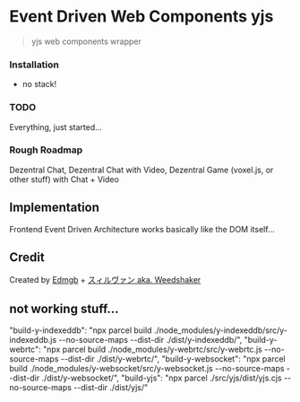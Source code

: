 # Event Driven Web Components yjs

> yjs web components wrapper


### Installation

- no stack!


### TODO

Everything, just started...

### Rough Roadmap

Dezentral Chat, Dezentral Chat with Video, Dezentral Game (voxel.js, or other stuff) with Chat + Video

## Implementation

Frontend Event Driven Architecture works basically like the DOM itself...


## Credit

Created by [Edmgb](https://github.com/Edmgb) + [スィルヴァン aka. Weedshaker](https://github.com/Weedshaker)

## not working stuff...
"build-y-indexeddb": "npx parcel build ./node_modules/y-indexeddb/src/y-indexeddb.js --no-source-maps --dist-dir ./dist/y-indexeddb/",
"build-y-webrtc": "npx parcel build ./node_modules/y-webrtc/src/y-webrtc.js --no-source-maps --dist-dir ./dist/y-webrtc/",
"build-y-websocket": "npx parcel build ./node_modules/y-websocket/src/y-websocket.js --no-source-maps --dist-dir ./dist/y-websocket/",
"build-yjs": "npx parcel ./src/yjs/dist/yjs.cjs --no-source-maps --dist-dir ./dist/yjs/"
